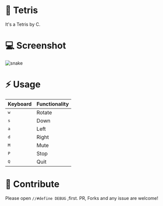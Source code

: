 # 🧱 Tetris

It's a Tetris by C.

# 💻 Screenshot

![snake](https://link.jscdn.cn/1drv/aHR0cHM6Ly8xZHJ2Lm1zL3UvcyFBdDZScWFPaURhNk5rUlBkUERzN2JPR3hxZUtkP2U9SzlZNTVS.gif)

# ⚡ Usage

|Keyboard    |Functionality|
|------------|-------------|
|<kbd>w</kbd>|Rotate       |
|<kbd>s</kbd>|Down         |
|<kbd>a</kbd>|Left         |
|<kbd>d</kbd>|Right        |
|<kbd>M</kbd>|Mute         |
|<kbd>P</kbd>|Stop         |
|<kbd>Q</kbd>|Quit         |


# 🤝 Contribute

Please open `//#define DEBUG` ,first.
PR, Forks and any issue are welcome!